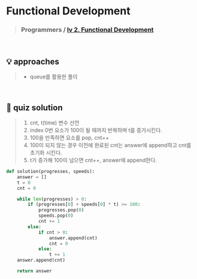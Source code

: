 # Functional Development

> ### Programmers / <a href = https://school.programmers.co.kr/learn/courses/30/lessons/42586> lv 2. Functional Development </a>

<br>

## 💡 approaches
>  - queue를 활용한 풀이

<br>

## 🔑 quiz solution

> 1. cnt, t(time) 변수 선언
> 2. index 0번 요소가 100이 될 때까지 반복하며 t를 증가시킨다.
> 3. 100을 만족하면 요소를 pop, cnt++
> 4. 100이 되지 않는 경우 이전에 완료된 cnt는 answer에 append하고 cnt를 초기화 시킨다. 
> 5. t가 증가해 100이 넘으면 cnt++, answer에 append한다. 

```py
def solution(progresses, speeds):
    answer = []
    t = 0
    cnt = 0

    while len(progresses) > 0:
        if (progresses[0] + speeds[0] * t) >= 100:
            progresses.pop(0)
            speeds.pop(0)
            cnt += 1
        else:
            if cnt > 0:
                answer.append(cnt)
                cnt = 0
            else:
                t += 1
    answer.append(cnt)

    return answer
```